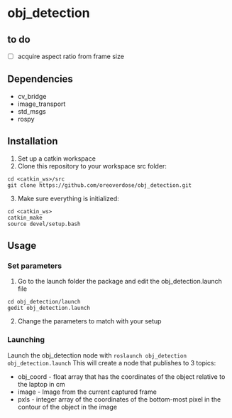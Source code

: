 # obj_detection

## to do
- [ ] acquire aspect ratio from frame size

## Dependencies
* cv_bridge
* image_transport
* std_msgs
* rospy

## Installation
1. Set up a catkin workspace
2. Clone this repository to your workspace src folder:
```
cd <catkin_ws>/src
git clone https://github.com/oreoverdose/obj_detection.git
```
3. Make sure everything is initialized:
```
cd <catkin_ws>
catkin_make
source devel/setup.bash
```

## Usage
### Set parameters
1. Go to the launch folder the package and edit the obj_detection.launch file
```
cd obj_detection/launch
gedit obj_detection.launch
```
2. Change the parameters to match with your setup
### Launching
Launch the obj_detection node with `roslaunch obj_detection obj_detection.launch`
This will create a node that publishes to 3 topics:
* obj_coord - float array that has the coordinates of the object relative to the laptop in cm
* image - Image from the current captured frame
* pxls - integer array of the coordinates of the bottom-most pixel in the contour of the object in the image

